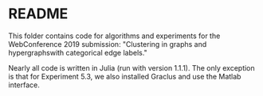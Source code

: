 # README

This folder contains code for algorithms and experiments for the WebConference 2019 submission: "Clustering in graphs and hypergraphswith categorical edge labels."

Nearly all code is written in Julia (run with version 1.1.1). The only exception is that  for Experiment 5.3, we also installed Graclus and use the Matlab interface. 